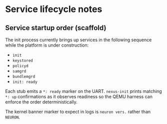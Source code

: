 # Service lifecycle notes

## Service startup order (scaffold)

The init process currently brings up services in the following sequence while
the platform is under construction:

- `init`
- `keystored`
- `policyd`
- `samgrd`
- `bundlemgrd`
- `init: ready`

Each stub emits a `*: ready` marker on the UART. `nexus-init` prints matching
`*: up` confirmations as it observes readiness so the QEMU harness can enforce
the order deterministically.

The kernel banner marker to expect in logs is `neuron vers.` rather than `NEURON`.
